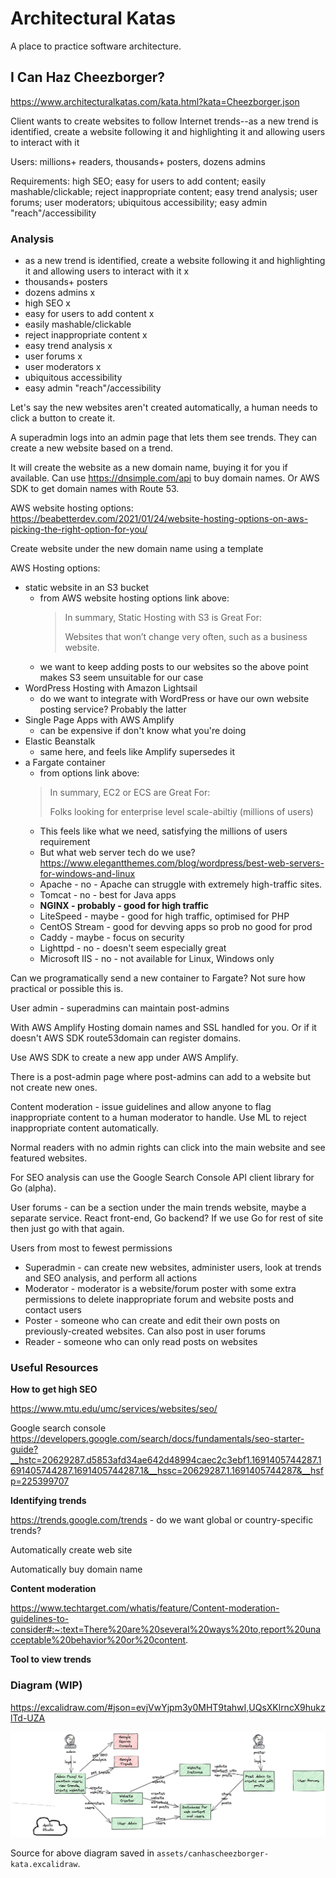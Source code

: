 # Architectural Katas
A place to practice software architecture.

## I Can Haz Cheezborger?
https://www.architecturalkatas.com/kata.html?kata=Cheezborger.json

Client wants to create websites to follow Internet trends--as a new trend is identified, create a website following it and highlighting it and allowing users to interact with it

Users: millions+ readers, thousands+ posters, dozens admins

Requirements: high SEO; easy for users to add content; easily mashable/clickable; reject inappropriate content; easy trend analysis; user forums; user moderators; ubiquitous accessibility; easy admin "reach"/accessibility

### Analysis

* as a new trend is identified, create a website following it and highlighting it and allowing users to interact with it x
* thousands+ posters
* dozens admins x
* high SEO x
* easy for users to add content x
* easily mashable/clickable
* reject inappropriate content x
* easy trend analysis x
* user forums x
* user moderators x
* ubiquitous accessibility
* easy admin "reach"/accessibility

Let's say the new websites aren't created automatically, a human needs to click a button to create it.

A superadmin logs into an admin page that lets them see trends. They can create a new website based on a trend.

It will create the website as a new domain name, buying it for you if available. Can use https://dnsimple.com/api to buy domain names. Or AWS SDK to get domain names with Route 53.

AWS website hosting options: https://beabetterdev.com/2021/01/24/website-hosting-options-on-aws-picking-the-right-option-for-you/

Create website under the new domain name using a template

AWS Hosting options:

* static website in an S3 bucket
  * from AWS website hosting options link above:
    > In summary, Static Hosting with S3 is Great For:
    > 
    > Websites that won’t change very often, such as a business website.
  * we want to keep adding posts to our websites so the above point makes S3 seem unsuitable for our case
* WordPress Hosting with Amazon Lightsail
  * do we want to integrate with WordPress or have our own website posting service? Probably the latter
* Single Page Apps with AWS Amplify
  * can be expensive if don't know what you're doing
* Elastic Beanstalk
  * same here, and feels like Amplify supersedes it
* a Fargate container
  * from options link above:
  > In summary, EC2 or ECS are Great For:
  > 
  >Folks looking for enterprise level scale-abiltiy (millions of users)
  * This feels like what we need, satisfying the millions of users requirement
  * But what web server tech do we use? https://www.elegantthemes.com/blog/wordpress/best-web-servers-for-windows-and-linux
  * Apache - no - Apache can struggle with extremely high-traffic sites.
  * Tomcat - no - best for Java apps
  * **NGINX - probably - good for high traffic**
  * LiteSpeed - maybe - good for high traffic, optimised for PHP
  * CentOS Stream - good for devving apps so prob no good for prod
  * Caddy - maybe - focus on security
  * Lighttpd - no - doesn't seem especially great
  * Microsoft IIS - no - not available for Linux, Windows only
  
Can we programatically send a new container to Fargate? Not sure how practical or possible this is.

User admin - superadmins can maintain post-admins 

With AWS Amplify Hosting domain names and SSL handled for you. Or if it doesn't AWS SDK route53domain can register domains.

Use AWS SDK to create a new app under AWS Amplify.

There is a post-admin page where post-admins can add to a website but not create new ones.

Content moderation - issue guidelines and allow anyone to flag inappropriate content to a human moderator to handle. Use ML to reject inappropriate content automatically.

Normal readers with no admin rights can click into the main website and see featured websites.

For SEO analysis can use the Google Search Console API client library for Go (alpha).

User forums - can be a section under the main trends website, maybe a separate service. React front-end, Go backend? If we use Go for rest of site then just go with that again.

Users from most to fewest permissions

* Superadmin - can create new websites, administer users, look at trends and SEO analysis, and perform all actions
* Moderator - moderator is a website/forum poster with some extra permissions to delete inappropriate forum and website posts and contact users
* Poster - someone who can create and edit their own posts on previously-created websites. Can also post in user forums
* Reader - someone who can only read posts on websites

### Useful Resources
**How to get high SEO**

https://www.mtu.edu/umc/services/websites/seo/

Google search console https://developers.google.com/search/docs/fundamentals/seo-starter-guide?__hstc=20629287.d5853afd34ae642d48994caec2c3ebf1.1691405744287.1691405744287.1691405744287.1&__hssc=20629287.1.1691405744287&__hsfp=225399707

**Identifying trends**

https://trends.google.com/trends - do we want global or country-specific trends?

Automatically create web site

Automatically buy domain name

**Content moderation**

https://www.techtarget.com/whatis/feature/Content-moderation-guidelines-to-consider#:~:text=There%20are%20several%20ways%20to,report%20unacceptable%20behavior%20or%20content.

**Tool to view trends**

### Diagram (WIP)

https://excalidraw.com/#json=evjVwYjpm3y0MHT9tahwI,UQsXKlrncX9hukzlTd-UZA

![container_diagram01.png](assets%2Fcontainer_diagram01.png)

Source for above diagram saved in `assets/canhascheezborger-kata.excalidraw`.

